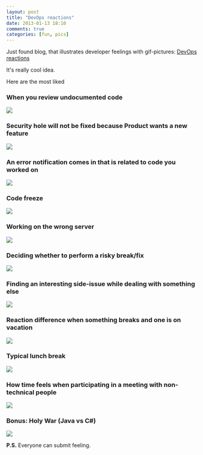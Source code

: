 ```yaml
---
layout: post
title: "DevOps reactions"
date: 2013-01-13 18:10
comments: true
categories: [fun, pics]
---
```


Just found blog, that illustrates developer feelings with gif-pictures: [DevOps reactions](http://devopsreactions.tumblr.com/)

It's really cool idea.

<!-- more -->

Here are the most liked

### When you review undocumented code

![](http://i209.photobucket.com/albums/bb315/DJ_Napps/omg.gif)

### Security hole will not be fixed because Product wants a new feature

![](http://i.imgur.com/w3Nbr.gif)

### An error notification comes in that is related to code you worked on

![](http://i.imgur.com/An059.gif)

### Code freeze

![](http://media.tumblr.com/c888a5fc6db74ba2ba4f5dcb3d13e95b/tumblr_inline_mfrh8jAexq1raprkq.gif)

### Working on the wrong server

![](http://i.imgur.com/da25D.gif)

### Deciding whether to perform a risky break/fix

![](http://i.imgur.com/SvaAv.gif)

### Finding an interesting side-issue while dealing with something else

![](http://www.ohmagif.com/wp-content/uploads/2012/12/please-wait-i-need-to-play-in-the-puddle.gif)

### Reaction difference when something breaks and one is on vacation

![](http://i.imgur.com/c9X6n.gif)

### Typical lunch break

![](http://media.tumblr.com/tumblr_mekc6kZTap1raprkq.gif)

### How time feels when participating in a meeting with non-technical people

![](http://i.imgur.com/7xpOF.gif)

### Bonus: Holy War (Java vs C#)

![](http://i.imgur.com/u9CAo.gif)

**P.S.** Everyone can submit feeling.
